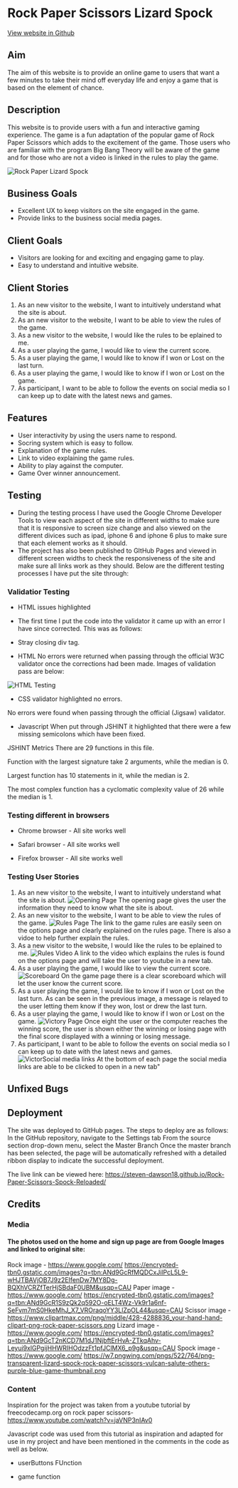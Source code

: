 # Rock Paper Scissors Lizard Spock

[View website in Github](url:https://https://steven-dawson18.github.io/Rock-Paper-Scissors-Spock-Reloaded/)

## Aim
The aim of this website is to provide an online game to users that want a few minutes to take their mind off everyday life and enjoy a game that is based on the element of chance.

## Description
This website is to provide users with a fun and interactive gaming experience. The game is a fun adaptation of the popular game of Rock Paper Scissors which adds to the excitement of the game. Those users who are familiar with the program Big Bang Theory will be aware of the game and for those who are not a video is linked in the rules to play the game.

![Rock Paper Lizard Spock](assets/images/responsive-design.png)

## Business Goals
* Excellent UX to keep visitors on the site engaged in the game.
* Provide links to the business social media pages.
## Client Goals
* Visitors are looking for and exciting and engaging game to play.
* Easy to understand and intuitive website.

## Client Stories

1. As an new visitor to the website, I want to intuitively understand what the site is about.
2. As an new visitor to the website, I want to be able to view the rules of the game.
3. As a new visitor to the website, I would like the rules to be eplained to me.
4. As a user playing the game, I would like to view the current score.
5. As a user playing the game, I would like to know if I won or Lost on the last turn.
6. As a user playing the game, I would like to know if I won or Lost on the game.
7. As participant, I want to be able to follow the events on social media so I can keep up to date with the latest news and games.

## Features
* User interactivity by using the users name to respond.
* Socring system which is easy to follow.
* Explanation of the game rules.
* Link to video explaining the game rules.
* Ability to play against the computer.
* Game Over winner announcement.

## Testing

* During the testing process I have used the Google Chrome Developer Tools to view each aspect of the site in different widths to make sure that it is responsive to screen size change and also viewed on the different divices such as ipad, iphone 6 and iphone 6 plus to make sure that each element works as it should.
* The project has also been published to GItHub Pages and viewed in different screen widths to check the responsiveness of the site and make sure all links work as they should. Below are the different testing processes I have put the site through:


### Validatior Testing

* HTML issues highlighted
* The first time I put the code into the validator it came up with an error I have since corrected. This was as follows:
* Stray closing div tag.

* HTML
No errors were returned when passing through the official W3C validator once the corrections had been made. Images of validation pass are below:

![HTML Testing](assets/images/html-validator.png)

* CSS validator highlighted no errors.

No errors were found when passing through the official (Jigsaw) validator.


* Javascript
When put through JSHINT it highlighted that there were a few missing semicolons which have been fixed.

JSHINT Metrics
There are 29 functions in this file.

Function with the largest signature take 2 arguments, while the median is 0.

Largest function has 10 statements in it, while the median is 2.

The most complex function has a cyclomatic complexity value of 26 while the median is 1.

### Testing different in browsers

* Chrome browser - All site works well

* Safari browser -  All site works well

* Firefox browser - All site works well

### Testing User Stories
1. As an new visitor to the website, I want to intuitively understand what the site is about.
![Opening Page](assets/images/opening-page.png)
The opening page gives the user the information they need to know what the site is about.
2. As an new visitor to the website, I want to be able to view the rules of the game.
![Rules Page](assets/images/rules-page.png)
The link to the game rules are easily seen on the options page and clearly explained on the rules page. There is also a vidoe to help further explain the rules.
3. As a new visitor to the website, I would like the rules to be eplained to me.
![Rules Video](assets/images/rules-video.png)
A link to the video which explains the rules is found on the options page and will take the user to youtube in a new tab.
4. As a user playing the game, I would like to view the current score.
![Scoreboard](assets/images/scoreboard.png)
On the game page there is a clear scoreboard which will let the user know the current score.
5. As a user playing the game, I would like to know if I won or Lost on the last turn.
As can be seen in the previous image, a message is relayed to the user letting them know if they won, lost or drew the last turn.
6. As a user playing the game, I would like to know if I won or Lost on the game.
![Victory Page](assets/images/win.png)
Once eight the user or the computer reaches the winning score, the user is shown either the winning or losing page with the final score displayed with a winning or losing message.
7. As participant, I want to be able to follow the events on social media so I can keep up to date with the latest news and games.
![VictorSocial media links](assets/images/socials.png)
At the bottom of each page the social media links are able to be clicked to open in a new tab"

## Unfixed Bugs

## Deployment

The site was deployed to GitHub pages. The steps to deploy are as follows:
In the GitHub repository, navigate to the Settings tab
From the source section drop-down menu, select the Master Branch
Once the master branch has been selected, the page will be automatically refreshed with a detailed ribbon display to indicate the successful deployment.

The live link can be viewed here: https://steven-dawson18.github.io/Rock-Paper-Scissors-Spock-Reloaded/

## Credits

### Media
#### The photos used on the home and sign up page are from Google Images and linked to original site:
Rock image - https://www.google.com/
https://encrypted-tbn0.gstatic.com/images?q=tbn:ANd9GcRfMQDCxJilPcL5L9-wHJTBAVjOB7J9z2EIfenDw7MY8Dg-BQXhVCRZfTerHjSBdaF0UBM&usqp=CAU
Paper image - https://www.google.com/
https://encrypted-tbn0.gstatic.com/images?q=tbn:ANd9GcR1S9zQk2q592O-oELT4Wz-Vk9r1a6nf-SeFvm7mS0HkeMhJ_X7_VROraqoYY3LlZpOL44&usqp=CAU
Scissor image - https://www.clipartmax.com/png/middle/428-4288836_your-hand-hand-clipart-png-rock-paper-scissors.png
Lizard image - https://www.google.com/
https://encrypted-tbn0.gstatic.com/images?q=tbn:ANd9GcT2nKCD7M1dJ1NjbftErHvA-ZTkqAhv-Leyui9xlGPgijHHWRIHOdzzFt1pfJClMX6_p9g&usqp=CAU
Spock image - https://www.google.com/
https://w7.pngwing.com/pngs/522/764/png-transparent-lizard-spock-rock-paper-scissors-vulcan-salute-others-purple-blue-game-thumbnail.png


### Content
Inspiration for the project was taken from a youtube tutorial by freecodecamp.org on rock paper scissors- https://www.youtube.com/watch?v=jaVNP3nIAv0

Javascript code was used from this tutorial as inspiration and adapted for use in my project and have been mentioned in the comments in the code as well as below.

* userButtons FUnction

* game function